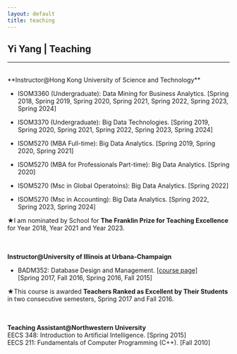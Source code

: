 ```yaml
---
layout: default
title: teaching
---
```


## Yi Yang | Teaching

* * *
<br>
**Instructor@Hong Kong University of Science and Technology** 

+ ISOM3360 (Undergraduate): Data Mining for Business Analytics. [Spring 2018, Spring 2019, Spring 2020, Spring 2021, Spring 2022, Spring 2023, Spring 2024] 

+ ISOM3370 (Undergraduate): Big Data Technologies. [Spring 2019, Spring 2020, Spring 2021, Spring 2022, Spring 2023, Spring 2024]

+ ISOM5270 (MBA Full-time): Big Data Analytics. [Spring 2019, Spring 2020, Spring 2021]

+ ISOM5270 (MBA for Professionals Part-time): Big Data Analytics. [Spring 2020]

+ ISOM5270 (Msc in Global Operatoins): Big Data Analytics. [Spring 2022]

+ ISOM5270 (Msc in Accounting): Big Data Analytics. [Spring 2022, Spring 2023, Spring 2024]

&#9733;I am nominated by School for **The Franklin Prize for Teaching Excellence** for Year 2018, Year 2021 and Year 2023.
<br><br><br>


**Instructor@University of Illinois at Urbana-Champaign** 

+ BADM352: Database Design and Management. [[course page]](badm352)    
[Spring 2017, Fall 2016, Spring 2016, Fall 2015]    

&#9733;This course is awarded **Teachers Ranked as Excellent by Their Students** in two consecutive semesters, Spring 2017 and Fall 2016.
<br><br><br>


**Teaching Assistant@Northwestern University**  
EECS 348: Introduction to Artificial Intelligence.  [Spring 2015]  
EECS 211: Fundamentals of Computer Programming (C++).  [Fall 2010]

